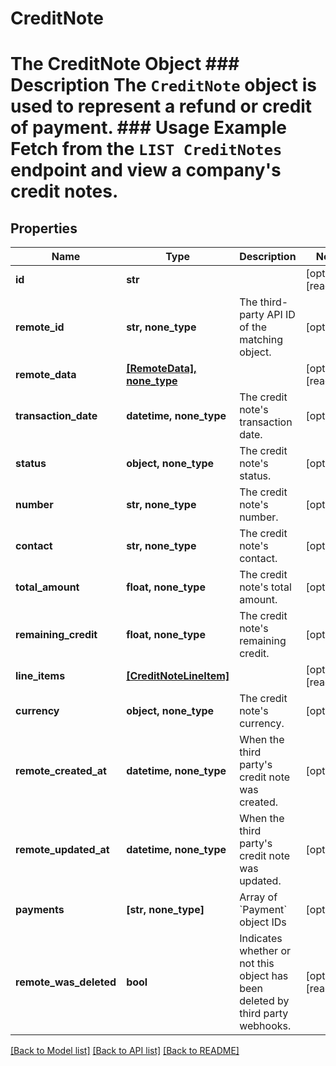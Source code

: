 # CreditNote

# The CreditNote Object ### Description The `CreditNote` object is used to represent a refund or credit of payment.  ### Usage Example Fetch from the `LIST CreditNotes` endpoint and view a company's credit notes.

## Properties
Name | Type | Description | Notes
------------ | ------------- | ------------- | -------------
**id** | **str** |  | [optional] [readonly] 
**remote_id** | **str, none_type** | The third-party API ID of the matching object. | [optional] 
**remote_data** | [**[RemoteData], none_type**](RemoteData.md) |  | [optional] [readonly] 
**transaction_date** | **datetime, none_type** | The credit note&#39;s transaction date. | [optional] 
**status** | **object, none_type** | The credit note&#39;s status. | [optional] 
**number** | **str, none_type** | The credit note&#39;s number. | [optional] 
**contact** | **str, none_type** | The credit note&#39;s contact. | [optional] 
**total_amount** | **float, none_type** | The credit note&#39;s total amount. | [optional] 
**remaining_credit** | **float, none_type** | The credit note&#39;s remaining credit. | [optional] 
**line_items** | [**[CreditNoteLineItem]**](CreditNoteLineItem.md) |  | [optional] [readonly] 
**currency** | **object, none_type** | The credit note&#39;s currency. | [optional] 
**remote_created_at** | **datetime, none_type** | When the third party&#39;s credit note was created. | [optional] 
**remote_updated_at** | **datetime, none_type** | When the third party&#39;s credit note was updated. | [optional] 
**payments** | **[str, none_type]** | Array of &#x60;Payment&#x60; object IDs | [optional] 
**remote_was_deleted** | **bool** | Indicates whether or not this object has been deleted by third party webhooks. | [optional] [readonly] 

[[Back to Model list]](../README.md#documentation-for-models) [[Back to API list]](../README.md#documentation-for-api-endpoints) [[Back to README]](../README.md)


